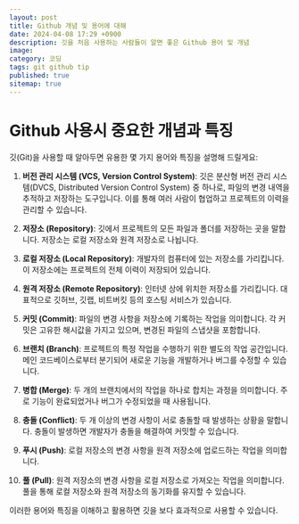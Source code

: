 ```yaml
---
layout: post
title: Github 개념 및 용어에 대해
date: 2024-04-08 17:29 +0900
description: 깃을 처음 사용하는 사람들이 알면 좋은 Github 용어 및 개념
image: 
category: 코딩
tags: git github tip
published: true
sitemap: true
---
```


# Github 사용시 중요한 개념과 특징

깃(Git)을 사용할 때 알아두면 유용한 몇 가지 용어와 특징을 설명해 드릴게요:

1. **버전 관리 시스템 (VCS, Version Control System)**: 깃은 분산형 버전 관리 시스템(DVCS, Distributed Version Control System) 중 하나로, 파일의 변경 내역을 추적하고 저장하는 도구입니다. 이를 통해 여러 사람이 협업하고 프로젝트의 이력을 관리할 수 있습니다.

2. **저장소 (Repository)**: 깃에서 프로젝트의 모든 파일과 폴더를 저장하는 곳을 말합니다. 저장소는 로컬 저장소와 원격 저장소로 나뉩니다.

3. **로컬 저장소 (Local Repository)**: 개발자의 컴퓨터에 있는 저장소를 가리킵니다. 이 저장소에는 프로젝트의 전체 이력이 저장되어 있습니다.

4. **원격 저장소 (Remote Repository)**: 인터넷 상에 위치한 저장소를 가리킵니다. 대표적으로 깃허브, 깃랩, 비트버킷 등의 호스팅 서비스가 있습니다.

5. **커밋 (Commit)**: 파일의 변경 사항을 저장소에 기록하는 작업을 의미합니다. 각 커밋은 고유한 해시값을 가지고 있으며, 변경된 파일의 스냅샷을 포함합니다.

6. **브랜치 (Branch)**: 프로젝트의 특정 작업을 수행하기 위한 별도의 작업 공간입니다. 메인 코드베이스로부터 분기되어 새로운 기능을 개발하거나 버그를 수정할 수 있습니다.

7. **병합 (Merge)**: 두 개의 브랜치에서의 작업을 하나로 합치는 과정을 의미합니다. 주로 기능이 완료되었거나 버그가 수정되었을 때 사용됩니다.

8. **충돌 (Conflict)**: 두 개 이상의 변경 사항이 서로 충돌할 때 발생하는 상황을 말합니다. 충돌이 발생하면 개발자가 충돌을 해결하여 커밋할 수 있습니다.

9. **푸시 (Push)**: 로컬 저장소의 변경 사항을 원격 저장소에 업로드하는 작업을 의미합니다.

10. **풀 (Pull)**: 원격 저장소의 변경 사항을 로컬 저장소로 가져오는 작업을 의미합니다. 풀을 통해 로컬 저장소와 원격 저장소의 동기화를 유지할 수 있습니다.

이러한 용어와 특징을 이해하고 활용하면 깃을 보다 효과적으로 사용할 수 있습니다.

